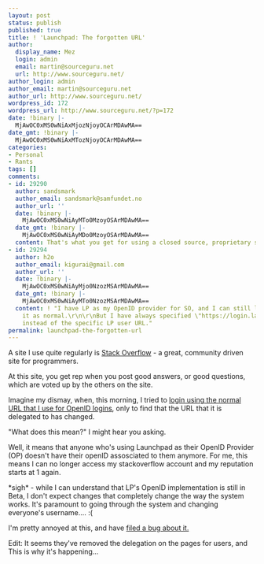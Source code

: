 ```yaml
---
layout: post
status: publish
published: true
title: ! 'Launchpad: The forgotten URL'
author:
  display_name: Mez
  login: admin
  email: martin@sourceguru.net
  url: http://www.sourceguru.net/
author_login: admin
author_email: martin@sourceguru.net
author_url: http://www.sourceguru.net/
wordpress_id: 172
wordpress_url: http://www.sourceguru.net/?p=172
date: !binary |-
  MjAwOC0xMS0wNiAxMjozNjoyOCArMDAwMA==
date_gmt: !binary |-
  MjAwOC0xMS0wNiAxMTozNjoyOCArMDAwMA==
categories:
- Personal
- Rants
tags: []
comments:
- id: 29290
  author: sandsmark
  author_email: sandsmark@samfundet.no
  author_url: ''
  date: !binary |-
    MjAwOC0xMS0wNiAyMTo0MzoyOSArMDAwMA==
  date_gmt: !binary |-
    MjAwOC0xMS0wNiAyMDo0MzoyOSArMDAwMA==
  content: That's what you get for using a closed source, proprietary solution :p
- id: 29294
  author: h2o
  author_email: kigurai@gmail.com
  author_url: ''
  date: !binary |-
    MjAwOC0xMS0wNiAyMjo0NzozMSArMDAwMA==
  date_gmt: !binary |-
    MjAwOC0xMS0wNiAyMTo0NzozMSArMDAwMA==
  content: ! "I have LP as my OpenID provider for SO, and I can still login and use
    it as normal.\r\n\r\nBut I have always specified \"https://login.launchpad.net\"
    instead of the specific LP user URL."
permalink: launchpad-the-forgotten-url
---
```

<p>A site I use quite regularly is <a href="http://www.stackoverflow.com/">Stack Overflow</a> - a great, community driven site for programmers.</p>
<p>At this site, you get rep when you post good answers, or good questions, which are voted up by the others on the site.</p>
<p>Imagine my dismay, when, this morning, I tried to <a href="http://launchpad.net/~mez">login using the normal URL that I use for OpenID logins</a>, only to find that the URL that it is delegated to has changed.</p>
<p>"What does this mean?" I might hear you asking.</p>
<p>Well, it means that anyone who's using Launchpad as their OpenID Provider (OP) doesn't have their openID assosciated to them anymore. For me, this means I can no longer access my stackoverflow account and my reputation starts at 1 again.</p>
<p>*sigh* - while I can understand that LP's OpenID implementation is still in Beta, I don't expect changes that completely change the way the system works. It's paramount to going through the system and changing everyone's username.... :(</p>
<p>I'm pretty annoyed at this, and have <a href="https://bugs.launchpad.net/bugs/294634">filed a bug about it.</a></p>
<p>Edit: It seems they've removed the delegation on the pages for users, and This is why it's happening...</p>
